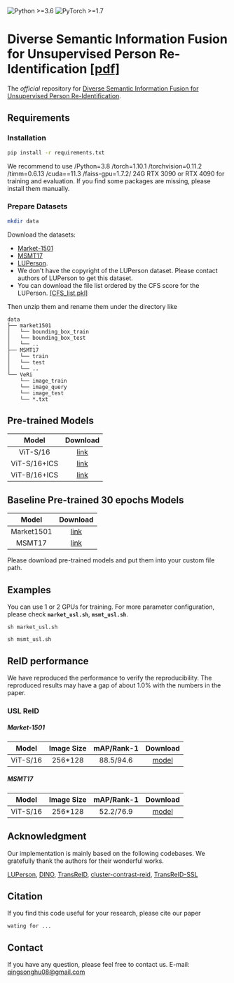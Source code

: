 ![Python >=3.6](https://img.shields.io/badge/Python->=3.6-yellow.svg)
![PyTorch >=1.7](https://img.shields.io/badge/PyTorch->=1.7-blue.svg)

# Diverse Semantic Information Fusion for Unsupervised Person Re-Identification [[pdf]](wating)
The *official* repository for [Diverse Semantic Information Fusion for Unsupervised Person Re-Identification](wating).

## Requirements

### Installation
```bash
pip install -r requirements.txt
```
We recommend to use /Python=3.8 /torch=1.10.1 /torchvision=0.11.2 /timm=0.6.13 /cuda==11.3 /faiss-gpu=1.7.2/ 24G RTX 3090 or RTX 4090 for training and evaluation. If you find some packages are missing, please install them manually. 


### Prepare Datasets

```bash
mkdir data
```

Download the datasets:
- [Market-1501](https://drive.google.com/file/d/1pYM3wruB8TonHLwMQ_g1KAz-UqRrH006/view?usp=drive_link)
- [MSMT17](https://drive.google.com/file/d/1TD3COX3laYIpXNvKN6vazv_7x8PNdYkI/view?usp=drive_link)
- [LUPerson](https://github.com/DengpanFu/LUPerson).  
- We don't have the copyright of the LUPerson dataset. Please contact authors of LUPerson to get this dataset.
- You can download the file list ordered by the CFS score for the LUPerson. [[CFS_list.pkl]](https://drive.google.com/file/d/1D6RaiOv3F2WSABYfQB1Aa88mwGoVNa3k/view?usp=sharing)

Then unzip them and rename them under the directory like

```
data
├── market1501
│   └── bounding_box_train
│   └── bounding_box_test
│   └── ..
├── MSMT17
│   └── train
│   └── test
│   └── ..
└── VeRi
    └── image_train
    └── image_query
    └── image_test
    └── *.txt
```

## Pre-trained Models 
|      Model      | Download |
|:---------------:| :------: |
|    ViT-S/16     | [link](https://drive.google.com/file/d/15iOMEE6CL5Z__WyOLgNGwxPiewwwsaAT/view?usp=drive_link) |
|  ViT-S/16+ICS   | [link](https://drive.google.com/file/d/18FL9JaJNlo15-UksalcJRXX-0dgo4Mz4/view?usp=sharing) |
|  ViT-B/16+ICS   | [link](https://drive.google.com/file/d/1ZFMCBZ-lNFMeBD5K8PtJYJfYEk5D9isd/view?usp=sharing) |

## Baseline Pre-trained 30 epochs Models 
|   Model    | Download |
|:----------:| :------: |
| Market1501 | [link](https://drive.google.com/file/d/1rni24KS4B7YvpEnrNFyVP7UXUOie1hrA/view?usp=drive_link) |
|   MSMT17   | [link](https://drive.google.com/file/d/1MppUc-i9LbeCXLqQyTvw_L_i88mNEyZr/view?usp=drive_link) |

Please download pre-trained models and put them into your custom file path.

## Examples
You can use 1 or 2 GPUs for training. For more parameter configuration, please check **`market_usl.sh`**, **`msmt_usl.sh`**.

`sh market_usl.sh`

`sh msmt_usl.sh`


## ReID performance

We have reproduced the performance to verify the reproducibility. The reproduced results may have a gap of about 1.0% with the numbers in the paper.

### USL ReID
  
##### Market-1501
| Model         | Image Size| mAP/Rank-1 | Download |
| :------:      | :------: |:----------:|:------: |
| ViT-S/16      | 256*128 | 88.5/94.6  |[model](https://drive.google.com/file/d/1lD8zV6ROGWM9syfK_sarIK13ICTPwzhp/view?usp=drive_link)|


##### MSMT17
| Model         | Image Size| mAP/Rank-1 | Download |
| :------:      | :------: |:----------:|:------: |
| ViT-S/16      | 256*128 | 52.2/76.9  |[model](https://drive.google.com/file/d/1e_YT7iqBV9OhF-waRtJapt78s9Sfivaj/view?usp=drive_link)|


## Acknowledgment
Our implementation is mainly based on the following codebases. We gratefully thank the authors for their wonderful works.

[LUPerson](https://github.com/DengpanFu/LUPerson), [DINO](https://github.com/facebookresearch/dino), [TransReID](https://github.com/damo-cv/TransReID), [cluster-contrast-reid](https://github.com/alibaba/cluster-contrast-reid),
[TransReID-SSL](https://github.com/damo-cv/TransReID-SSL)

## Citation

If you find this code useful for your research, please cite our paper

```
wating for ...
```

## Contact

If you have any question, please feel free to contact us. E-mail: [qingsonghu08@gmail.com](mailto:qingsonghu08@gmail.com)
